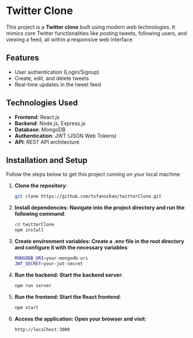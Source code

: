 # Twitter Clone

This project is a **Twitter clone** built using modern web technologies. It mimics core Twitter functionalities like posting tweets, following users, and viewing a feed, all within a responsive web interface.

## Features
- User authentication (Login/Signup)
- Create, edit, and delete tweets
- Real-time updates in the tweet feed

## Technologies Used
- **Frontend**: React.js
- **Backend**: Node.js, Express.js
- **Database**: MongoDB
- **Authentication**: JWT (JSON Web Tokens)
- **API**: REST API architecture

## Installation and Setup
Follow the steps below to get this project running on your local machine:

1. **Clone the repository**:
   ```bash
   git clone https://github.com/tufanozkan/twitterClone.git
2. **Install dependencies: Navigate into the project directory and run the following command**:
   ```bash
   cd twitterClone
   npm install
4. **Create environment variables: Create a .env file in the root directory and configure it with the necessary variables**:
   ```bash
   MONGODB_URI=your-mongodb-uri
   JWT_SECRET=your-jwt-secret
6. **Run the backend: Start the backend server**:
   ```bash
   npm run server
7. **Run the frontend: Start the React frontend**:
   ```bash
   npm start
8. **Access the application: Open your browser and visit**:
   ```bash
   http://localhost:3000
